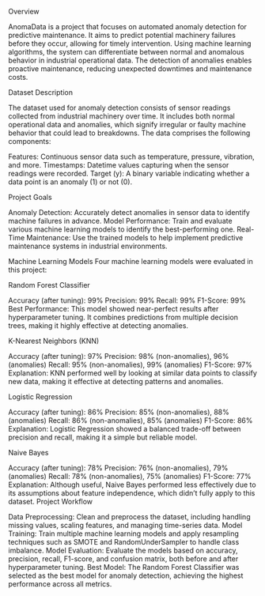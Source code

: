 Overview

AnomaData is a project that focuses on automated anomaly detection for predictive maintenance. It aims to predict potential machinery failures before they occur, allowing for timely intervention. Using machine learning algorithms, the system can differentiate between normal and anomalous behavior in industrial operational data. The detection of anomalies enables proactive maintenance, reducing unexpected downtimes and maintenance costs.

Dataset Description

The dataset used for anomaly detection consists of sensor readings collected from industrial machinery over time. It includes both normal operational data and anomalies, which signify irregular or faulty machine behavior that could lead to breakdowns. The data comprises the following components:

Features: Continuous sensor data such as temperature, pressure, vibration, and more.
Timestamps: Datetime values capturing when the sensor readings were recorded.
Target (y): A binary variable indicating whether a data point is an anomaly (1) or not (0).

Project Goals

Anomaly Detection: Accurately detect anomalies in sensor data to identify machine failures in advance.
Model Performance: Train and evaluate various machine learning models to identify the best-performing one.
Real-Time Maintenance: Use the trained models to help implement predictive maintenance systems in industrial environments.

Machine Learning Models
Four machine learning models were evaluated in this project:

Random Forest Classifier

Accuracy (after tuning): 99%
Precision: 99%
Recall: 99%
F1-Score: 99%
Best Performance: This model showed near-perfect results after hyperparameter tuning. It combines predictions from multiple decision trees, making it highly effective at detecting anomalies.

K-Nearest Neighbors (KNN)

Accuracy (after tuning): 97%
Precision: 98% (non-anomalies), 96% (anomalies)
Recall: 95% (non-anomalies), 99% (anomalies)
F1-Score: 97%
Explanation: KNN performed well by looking at similar data points to classify new data, making it effective at detecting patterns and anomalies.

Logistic Regression

Accuracy (after tuning): 86%
Precision: 85% (non-anomalies), 88% (anomalies)
Recall: 86% (non-anomalies), 85% (anomalies)
F1-Score: 86%
Explanation: Logistic Regression showed a balanced trade-off between precision and recall, making it a simple but reliable model.

Naive Bayes

Accuracy (after tuning): 78%
Precision: 76% (non-anomalies), 79% (anomalies)
Recall: 78% (non-anomalies), 75% (anomalies)
F1-Score: 77%
Explanation: Although useful, Naive Bayes performed less effectively due to its assumptions about feature independence, which didn’t fully apply to this dataset.
Project Workflow

Data Preprocessing: Clean and preprocess the dataset, including handling missing values, scaling features, and managing time-series data.
Model Training: Train multiple machine learning models and apply resampling techniques such as SMOTE and RandomUnderSampler to handle class imbalance.
Model Evaluation: Evaluate the models based on accuracy, precision, recall, F1-score, and confusion matrix, both before and after hyperparameter tuning.
Best Model: The Random Forest Classifier was selected as the best model for anomaly detection, achieving the highest performance across all metrics.
